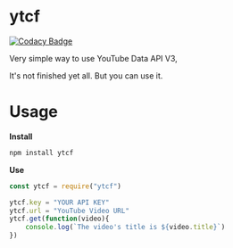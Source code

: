 # ytcf

[![Codacy Badge](https://api.codacy.com/project/badge/Grade/62a5f5305d504e718a26efea511b55c1)](https://app.codacy.com/gh/rootcf/ytcf?utm_source=github.com&utm_medium=referral&utm_content=rootcf/ytcf&utm_campaign=Badge_Grade_Settings)

Very simple way to use YouTube Data API V3,

It's not finished yet all. But you can use it.

# Usage

**Install**
```js
npm install ytcf 
```
**Use**
```js
const ytcf = require("ytcf")

ytcf.key = "YOUR API KEY"
ytcf.url = "YouTube Video URL"
ytcf.get(function(video){
    console.log(`The video's title is ${video.title}`)
})
```
